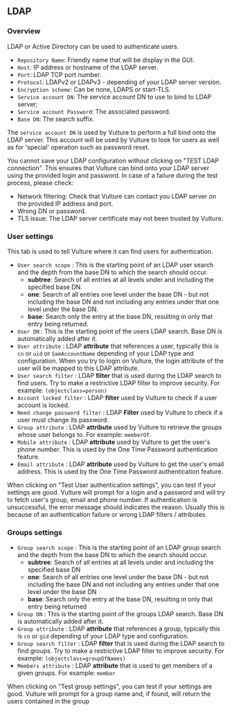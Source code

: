 ## LDAP

### Overview

LDAP or Active Directory can be used to authenticate users.

- `Repository Name`: Friendly name that will be display in the GUI.
- `Host`: IP address or hostname of the LDAP server.
- `Port`: LDAP TCP port number.
- `Protocol`: LDAPv2 or LDAPv3 - depending of your LDAP server version.
- `Encryption scheme`: Can be none, LDAPS or start-TLS.
- `Service account DN`: The service account DN to use to bind to LDAP server;
- `Service account Password`: The associated password.
- `Base DN`: The search suffix.


The `service account DN` is used by Vulture to perform a full bind onto the LDAP server. This account will be used by Vulture to look for users as well as for 'special' operation such as password reset.

You cannot save your LDAP configuration without clicking on "TEST LDAP connection". This ensures that Vulture can bind onto your LDAP server using the provided login and password. In case of a failure during the test process, please check:
 - Network filtering: Check that Vulture can contact you LDAP server on the provided IP address and port.
 - Wrong DN or password.
 - TLS issue: The LDAP server certificate may not been trusted by Vulture.

### User settings

This tab is used to tell Vulture where it can find users for authentication.


*   `User search scope` : This is the starting point of an LDAP user search and the depth from the base DN to which the search should occur.
    *   **subtree**: Search of all entries at all levels under and including the specified base DN.
    *   **one**: Search of all entries one level under the base DN - but not including the base DN and not including any entries under that one level under the base DN.
    *   **base**: Search only the entry at the base DN, resulting in only that entry being returned.
*   `User DN` : This is the starting point of the users LDAP search. Base DN is automatically added after it.
*   `User attribute` : LDAP **attribute** that references a user, typically this is `cn` or `uid` or `SamAccountName` depending of your LDAP type and configuration. When you try to login on Vulture, the login attribute of the user will be mapped to this LDAP attribute.
*   `User search filter` : LDAP **filter** that is used during the LDAP search to find users. Try to make a restrictive LDAP filter to improve security. For example: `(objectclass=person)`
*   `Account locked filter` : LDAP **filter** used by Vulture to check if a user account is locked.
*   `Need change password filter` : LDAP **Filter** used by Vulture to check if a user must change its password.
*   `Group attribute` : LDAP **attribute** used by Vulture to retrieve the groups whose user belongs to. For example: `memberOf`.
*   `Mobile attribute` : LDAP **attribute** used by Vulture to get the user's phone number. This is used by the One Time Password authentication feature.
*   `Email attribute` : LDAP **attribute** used by Vulture to get the user's email address. This is used by the One Time Password authentication feature.

When clicking on "Test User authentication settings", you can test if your settings are good. Vulture will prompt for a login and a password and will try to fetch user's group, email and phone number.
If authentication is unsuccessful, the error message should indicates the reason. Usually this is because of an authentication failure or wrong LDAP filters / attributes.

### Groups settings

*   `Group search scope` : This is the starting point of an LDAP group search and the depth from the base DN to which the search should occur.
    *   **subtree**: Search of all entries at all levels under and including the specified base DN
    *   **one**: Search of all entries one level under the base DN - but not including the base DN and not including any entries under that one level under the base DN
    *   **base**: Search only the entry at the base DN, resulting in only that entry being returned
*   `Group DN` : This is the starting point of the groups LDAP search. Base DN is automatically added after it.
*   `Group attribute` :  LDAP **attribute** that references a group, typically this is `cn` or `gid` depending of your LDAP type and configuration.
*   `Group search filter` : LDAP **filter** that is used during the LDAP search to find groups. Try to make a restrictive LDAP filter to improve security. For example: `(objectclass=groupOfNames)`
*   `Members attribute` : LDAP **attribute** that is used to get members of a given groups. For example: `member`

When clicking on "Test group settings", you can test if your settings are good. Vulture will prompt for a group name and, if found, will return the users contained in the group